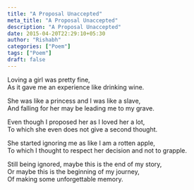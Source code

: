 ```yaml
---
title: "A Proposal Unaccepted"
meta_title: "A Proposal Unaccepted"
description: "A Proposal Unaccepted"
date: 2015-04-20T22:29:10+05:30
author: "Rishabh"
categories: ["Poem"]
tags: ["Poem"]
draft: false
---
```



Loving a girl was pretty fine,<br>
As it gave me an experience like drinking wine.

She was like a princess and I was like a slave,<br>
And falling for her may be leading me to my grave.

Even though I proposed her as I loved her a lot,<br>
To which she even does not give a second thought.

She started ignoring me as like I am a rotten apple,<br>
To which I thought to respect her decision and not to grapple.

Still being ignored, maybe this is the end of my story,<br>
Or maybe this is the beginning of my journey,<br>
Of making some unforgettable memory.
